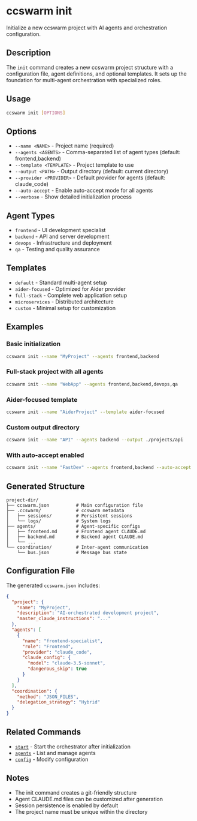 # ccswarm init

Initialize a new ccswarm project with AI agents and orchestration configuration.

## Description

The `init` command creates a new ccswarm project structure with a configuration file, agent definitions, and optional templates. It sets up the foundation for multi-agent orchestration with specialized roles.

## Usage

```bash
ccswarm init [OPTIONS]
```

## Options

- `--name <NAME>` - Project name (required)
- `--agents <AGENTS>` - Comma-separated list of agent types (default: frontend,backend)
- `--template <TEMPLATE>` - Project template to use
- `--output <PATH>` - Output directory (default: current directory)
- `--provider <PROVIDER>` - Default provider for agents (default: claude_code)
- `--auto-accept` - Enable auto-accept mode for all agents
- `--verbose` - Show detailed initialization process

## Agent Types

- `frontend` - UI development specialist
- `backend` - API and server development
- `devops` - Infrastructure and deployment
- `qa` - Testing and quality assurance

## Templates

- `default` - Standard multi-agent setup
- `aider-focused` - Optimized for Aider provider
- `full-stack` - Complete web application setup
- `microservices` - Distributed architecture
- `custom` - Minimal setup for customization

## Examples

### Basic initialization
```bash
ccswarm init --name "MyProject" --agents frontend,backend
```

### Full-stack project with all agents
```bash
ccswarm init --name "WebApp" --agents frontend,backend,devops,qa
```

### Aider-focused template
```bash
ccswarm init --name "AiderProject" --template aider-focused
```

### Custom output directory
```bash
ccswarm init --name "API" --agents backend --output ./projects/api
```

### With auto-accept enabled
```bash
ccswarm init --name "FastDev" --agents frontend,backend --auto-accept
```

## Generated Structure

```
project-dir/
├── ccswarm.json          # Main configuration file
├── .ccswarm/             # ccswarm metadata
│   ├── sessions/         # Persistent sessions
│   └── logs/             # System logs
├── agents/               # Agent-specific configs
│   ├── frontend.md       # Frontend agent CLAUDE.md
│   ├── backend.md        # Backend agent CLAUDE.md
│   └── ...
└── coordination/         # Inter-agent communication
    └── bus.json          # Message bus state
```

## Configuration File

The generated `ccswarm.json` includes:

```json
{
  "project": {
    "name": "MyProject",
    "description": "AI-orchestrated development project",
    "master_claude_instructions": "..."
  },
  "agents": [
    {
      "name": "frontend-specialist",
      "role": "Frontend",
      "provider": "claude_code",
      "claude_config": {
        "model": "claude-3.5-sonnet",
        "dangerous_skip": true
      }
    }
  ],
  "coordination": {
    "method": "JSON_FILES",
    "delegation_strategy": "Hybrid"
  }
}
```

## Related Commands

- [`start`](start.md) - Start the orchestrator after initialization
- [`agents`](agents.md) - List and manage agents
- [`config`](config.md) - Modify configuration

## Notes

- The init command creates a git-friendly structure
- Agent CLAUDE.md files can be customized after generation
- Session persistence is enabled by default
- The project name must be unique within the directory